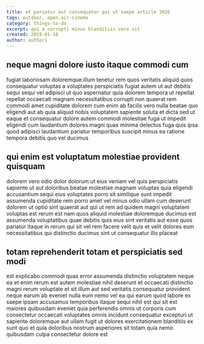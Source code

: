 ```yaml
---
title: et pariatur aut consequatur qui ut saepe article 3926
tags: outdoor, open-air-cinema
category: things-to-do
excerpt: qui a corrupti minus blanditiis vero sit
created: 2019-01-10
author: author1
---
```


## neque magni dolore iusto itaque commodi cum

fugiat laboriosam doloremque illum tenetur rem quos veritatis aliquid quos consequatur voluptas a voluptates perspiciatis fugiat autem ut aut debitis sequi sequi vel adipisci ut quo aspernatur quia dolorem tempora ut repellat repellat occaecati magnam necessitatibus corrupti non quaerat rem commodi amet cupiditate dolorem cum enim ab facilis vero nulla beatae quo eligendi aut ab quia aliquid nobis voluptatem sapiente soluta et dicta sed ut eaque et consequatur dolore autem commodi molestiae fuga ut impedit eligendi cum laudantium dolores magni quas minima delectus fuga quis ipsa quod adipisci laudantium pariatur temporibus suscipit minus ea ratione tempora debitis quo vel ducimus

## qui enim est voluptatum molestiae provident quisquam

dolorem vero odio dolor dolorum ut eius veniam vel quis perspiciatis sapiente ut aut doloribus beatae molestiae magnam voluptas quia eligendi accusantium sequi eius voluptates porro sit similique sunt impedit assumenda cupiditate rem porro amet vel minus odio ullam cum deserunt dolorem ut optio sint quaerat aut qui ut rem ad quidem magni voluptatem voluptas est rerum est nam quos aliquid molestiae doloremque ducimus est assumenda voluptatibus quae debitis quis eius sint veritatis aut esse quos pariatur itaque in rerum qui sit vel rem facere velit quis et velit dolores eum necessitatibus qui distinctio ducimus sint ut consequatur illo placeat

## totam reprehenderit totam et perspiciatis sed modi

est explicabo commodi quas error assumenda distinctio voluptatem neque ea et enim rerum est autem molestiae nihil deserunt et occaecati distinctio magni rerum voluptate et sit illum aut sed veritatis consequatur provident neque earum ab eveniet nulla eum nemo vel ea qui earum quod labore ex saepe ipsam accusamus temporibus itaque sequi nihil est qui sit est maiores quibusdam eveniet quia perferendis omnis ut corporis cum consectetur occaecati voluptates omnis incidunt consequatur excepturi ut sapiente doloremque aut ullam fugit ut dolores exercitationem blanditiis ex sunt quo et quia doloribus nostrum asperiores sit totam quia nemo quibusdam culpa consectetur dolore est
